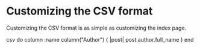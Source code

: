 # Customizing the CSV format

Customizing the CSV format is as simple as customizing the index page.

  csv do
    column :name
    column("Author") { |post| post.author.full_name }
  end
